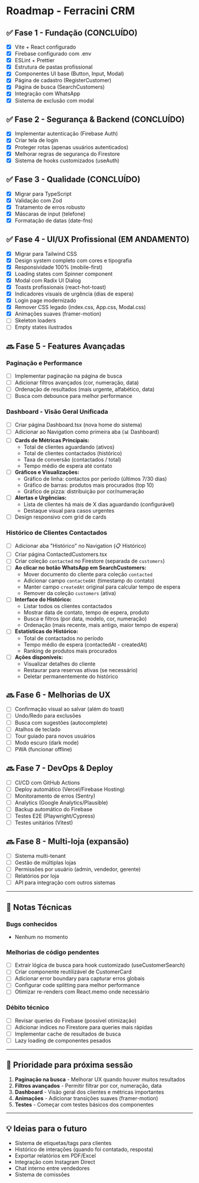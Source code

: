 # Roadmap - Ferracini CRM

## ✅ Fase 1 - Fundação (CONCLUÍDO)

- [x] Vite + React configurado
- [x] Firebase configurado com .env
- [x] ESLint + Prettier
- [x] Estrutura de pastas profissional
- [x] Componentes UI base (Button, Input, Modal)
- [x] Página de cadastro (RegisterCustomer)
- [x] Página de busca (SearchCustomers)
- [x] Integração com WhatsApp
- [x] Sistema de exclusão com modal

## ✅ Fase 2 - Segurança & Backend (CONCLUÍDO)

- [x] Implementar autenticação (Firebase Auth)
- [x] Criar tela de login
- [x] Proteger rotas (apenas usuários autenticados)
- [x] Melhorar regras de segurança do Firestore
- [x] Sistema de hooks customizados (useAuth)

## ✅ Fase 3 - Qualidade (CONCLUÍDO)

- [x] Migrar para TypeScript
- [x] Validação com Zod
- [x] Tratamento de erros robusto
- [x] Máscaras de input (telefone)
- [x] Formatação de datas (date-fns)

## ✅ Fase 4 - UI/UX Profissional (EM ANDAMENTO)

- [x] Migrar para Tailwind CSS
- [x] Design system completo com cores e tipografia
- [x] Responsividade 100% (mobile-first)
- [x] Loading states com Spinner component
- [x] Modal com Radix UI Dialog
- [x] Toasts profissionais (react-hot-toast)
- [x] Indicadores visuais de urgência (dias de espera)
- [x] Login page modernizado
- [x] Remover CSS legado (index.css, App.css, Modal.css)
- [x] Animações suaves (framer-motion)
- [ ] Skeleton loaders
- [ ] Empty states ilustrados

## 🔜 Fase 5 - Features Avançadas

### Paginação e Performance

- [ ] Implementar paginação na página de busca
- [ ] Adicionar filtros avançados (cor, numeração, data)
- [ ] Ordenação de resultados (mais urgente, alfabético, data)
- [ ] Busca com debounce para melhor performance

### Dashboard - Visão Geral Unificada

- [ ] Criar página Dashboard.tsx (nova home do sistema)
- [ ] Adicionar ao Navigation como primeira aba (📊 Dashboard)
- [ ] **Cards de Métricas Principais:**
  - Total de clientes aguardando (ativos)
  - Total de clientes contactados (histórico)
  - Taxa de conversão (contactados / total)
  - Tempo médio de espera até contato
- [ ] **Gráficos e Visualizações:**
  - Gráfico de linha: contactos por período (últimos 7/30 dias)
  - Gráfico de barras: produtos mais procurados (top 10)
  - Gráfico de pizza: distribuição por cor/numeração
- [ ] **Alertas e Urgências:**
  - Lista de clientes há mais de X dias aguardando (configurável)
  - Destaque visual para casos urgentes
- [ ] Design responsivo com grid de cards

### Histórico de Clientes Contactados

- [ ] Adicionar aba "Histórico" no Navigation (📋 Histórico)
- [ ] Criar página ContactedCustomers.tsx
- [ ] Criar coleção `contacted` no Firestore (separada de `customers`)
- [ ] **Ao clicar no botão WhatsApp em SearchCustomers:**
  - Mover documento do cliente para coleção `contacted`
  - Adicionar campo `contactedAt` (timestamp do contato)
  - Manter campo `createdAt` original para calcular tempo de espera
  - Remover da coleção `customers` (ativa)
- [ ] **Interface do Histórico:**
  - Listar todos os clientes contactados
  - Mostrar data de contato, tempo de espera, produto
  - Busca e filtros (por data, modelo, cor, numeração)
  - Ordenação (mais recente, mais antigo, maior tempo de espera)
- [ ] **Estatísticas do Histórico:**
  - Total de contactados no período
  - Tempo médio de espera (contactedAt - createdAt)
  - Ranking de produtos mais procurados
- [ ] **Ações disponíveis:**
  - Visualizar detalhes do cliente
  - Restaurar para reservas ativas (se necessário)
  - Deletar permanentemente do histórico

## 🔜 Fase 6 - Melhorias de UX

- [ ] Confirmação visual ao salvar (além do toast)
- [ ] Undo/Redo para exclusões
- [ ] Busca com sugestões (autocomplete)
- [ ] Atalhos de teclado
- [ ] Tour guiado para novos usuários
- [ ] Modo escuro (dark mode)
- [ ] PWA (funcionar offline)

## 🔜 Fase 7 - DevOps & Deploy

- [ ] CI/CD com GitHub Actions
- [ ] Deploy automático (Vercel/Firebase Hosting)
- [ ] Monitoramento de erros (Sentry)
- [ ] Analytics (Google Analytics/Plausible)
- [ ] Backup automático do Firebase
- [ ] Testes E2E (Playwright/Cypress)
- [ ] Testes unitários (Vitest)

## 🔜 Fase 8 - Multi-loja (expansão)

- [ ] Sistema multi-tenant
- [ ] Gestão de múltiplas lojas
- [ ] Permissões por usuário (admin, vendedor, gerente)
- [ ] Relatórios por loja
- [ ] API para integração com outros sistemas

---

## 📝 Notas Técnicas

### Bugs conhecidos

- Nenhum no momento

### Melhorias de código pendentes

- [ ] Extrair lógica de busca para hook customizado (useCustomerSearch)
- [ ] Criar componente reutilizável de CustomerCard
- [ ] Adicionar error boundary para capturar erros globais
- [ ] Configurar code splitting para melhor performance
- [ ] Otimizar re-renders com React.memo onde necessário

### Débito técnico

- [ ] Revisar queries do Firebase (possível otimização)
- [ ] Adicionar indices no Firestore para queries mais rápidas
- [ ] Implementar cache de resultados de busca
- [ ] Lazy loading de componentes pesados

---

## 🎯 Prioridade para próxima sessão

1. **Paginação na busca** - Melhorar UX quando houver muitos resultados
2. **Filtros avançados** - Permitir filtrar por cor, numeração, data
3. **Dashboard** - Visão geral dos clientes e métricas importantes
4. **Animações** - Adicionar transições suaves (framer-motion)
5. **Testes** - Começar com testes básicos dos componentes

---

## 💡 Ideias para o futuro

- Sistema de etiquetas/tags para clientes
- Histórico de interações (quando foi contatado, resposta)
- Exportar relatórios em PDF/Excel
- Integração com Instagram Direct
- Chat interno entre vendedores
- Sistema de comissões
